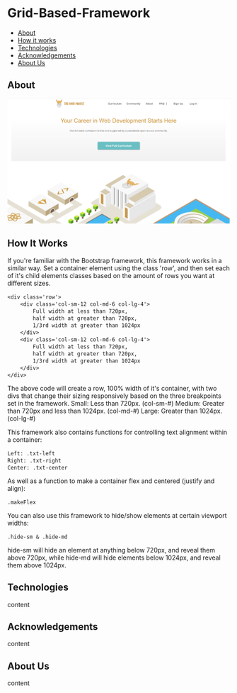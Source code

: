 # Grid-Based-Framework

* [About](#about)
* [How it works](#how-it-works)
* [Technologies](#technologies)
* [Acknowledgements](#acknowledgements)
* [About Us](#about-us)

## About

![screenshot image](./images/screenshot.PNG)

## How It Works

If you're familiar with the Bootstrap framework, this framework works in a similar way. Set a container element using the class 'row', and then set each of it's child elements classes based on the amount of rows you want at different sizes.

```
<div class='row'>
    <div class='col-sm-12 col-md-6 col-lg-4'>
        Full width at less than 720px,
        half width at greater than 720px,
        1/3rd width at greater than 1024px
    </div>
    <div class='col-sm-12 col-md-6 col-lg-4'>
        Full width at less than 720px,
        half width at greater than 720px,
        1/3rd width at greater than 1024px
    </div>
</div>
```

The above code will create a row, 100% width of it's container, with two divs that change their sizing responsively based on the three breakpoints set in the framework.
Small: Less than 720px. (col-sm-#)
Medium: Greater than 720px and less than 1024px. (col-md-#)
Large: Greater than 1024px. (col-lg-#)

This framework also contains functions for controlling text alignment within a container:

```
Left: .txt-left
Right: .txt-right
Center: .txt-center
```

As well as a function to make a container flex and centered (justify and align):

```
.makeFlex
```

You can also use this framework to hide/show elements at certain viewport widths:

```
.hide-sm & .hide-md
```

hide-sm will hide an element at anything below 720px, and reveal them above 720px, while hide-md will hide elements below 1024px, and reveal them above 1024px.

## Technologies

content

## Acknowledgements 

content

## About Us

content